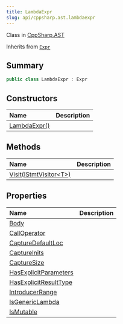 ```yaml
---
title: LambdaExpr
slug: api/cppsharp.ast.lambdaexpr
---
```

Class in [CppSharp.AST](/api/cppsharp/ast)

Inherits from [`Expr`](/api/cppsharp/ast/expr)

## Summary



```csharp
public class LambdaExpr : Expr
```

## Constructors

|Name|Description|
|:---|:---|
|[LambdaExpr\(\)](/api/cppsharp/ast/lambdaexpr//ctor)||

## Methods

|Name|Description|
|:---|:---|
|[Visit\(IStmtVisitor\<T\>\)](/api/cppsharp/ast/lambdaexpr/visit)||

## Properties

|Name|Description|
|:---|:---|
|[Body](/api/cppsharp/ast/lambdaexpr/body)||
|[CallOperator](/api/cppsharp/ast/lambdaexpr/calloperator)||
|[CaptureDefaultLoc](/api/cppsharp/ast/lambdaexpr/capturedefaultloc)||
|[CaptureInits](/api/cppsharp/ast/lambdaexpr/captureinits)||
|[CaptureSize](/api/cppsharp/ast/lambdaexpr/capturesize)||
|[HasExplicitParameters](/api/cppsharp/ast/lambdaexpr/hasexplicitparameters)||
|[HasExplicitResultType](/api/cppsharp/ast/lambdaexpr/hasexplicitresulttype)||
|[IntroducerRange](/api/cppsharp/ast/lambdaexpr/introducerrange)||
|[IsGenericLambda](/api/cppsharp/ast/lambdaexpr/isgenericlambda)||
|[IsMutable](/api/cppsharp/ast/lambdaexpr/ismutable)||

